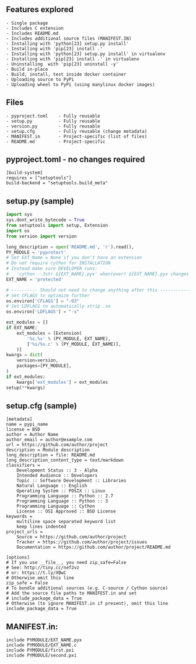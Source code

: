 
## Features explored
    - Single package
    - Includes C extension
    - Includes README.md
    - Includes additional source files (MANIFEST.IN)
    - Installing with 'python[23] setup.py install'
    - Installing with 'pip[23] install .'
    - Installing with 'python[23] setup.py install' in virtualenv
    - Installing with 'pip[23] install .' in virtualenv
    - Uninstalling  with 'pip[23] uninstall -y'
    - Build in-place
    - Build, install, test inside docker container
    - Uploading source to PyPi
    - Uploading wheel to PyPi (using manylinux docker images)

## Files
    - pyproject.toml    - Fully reusable
    - setup.py          - Fully reusable
    - version.py        - Fully reusable
    - setup.cfg         - Fully reusable (change metadata)
    - MANIFEST.in       - Project-specific (list of files)
    - README.md         - Project-specific



## pyproject.toml - no changes required
```
[build-system]
requires = ["setuptools"]
build-backend = "setuptools.build_meta"
```



## setup.py (sample)
```python
import sys
sys.dont_write_bytecode = True
from setuptools import setup, Extension
import os
from version import version

long_description = open('README.md', 'r').read(),
PY_MODULE = 'pyprotect'
# Set EXT_Name = None if you don't have an extension
# Do not require cython for INSTALLATION
# Instead make sure DEVELOPER runs:
#   'cython --3str ${EXT_NAME}.pyx' when(ever) ${EXT_NAME}.pyx changes
EXT_NAME = 'protected'

# ---------- Should not need to change anything after this ---------------
# Set CFLAGS to optimize further
os.environ['CFLAGS'] = "-O3"
# Set LDFLAGS to automatically strip .so
os.environ['LDFLAGS'] = "-s"

ext_modules = []
if EXT_NAME:
    ext_modules = [Extension(
        '%s.%s' % (PY_MODULE, EXT_NAME),
        ['%s/%s.c' % (PY_MODULE, EXT_NAME)],
    )]
kwargs = dict(
    version=version,
    packages=[PY_MODULE],
)
if ext_modules:
    kwargs['ext_modules'] = ext_modules
setup(**kwargs)
```



## setup.cfg (sample)
```
[metadata]
name = pypi_name
license = BSD
author = Author Name
author_email = author@example.com
url = https://github.com/author/project
description = Module description
long_description = file: README.md
long_description_content_type = text/markdown
classifiers = 
    Development Status :: 3 - Alpha
    Intended Audience :: Developers
    Topic :: Software Development :: Libraries
    Natural Language :: English
    Operating System :: POSIX :: Linux
    Programming Language :: Python :: 2.7
    Programming Language :: Python :: 3
    Programming Language :: Cython
    License :: OSI Approved :: BSD License
keywords =
    multiline space separated keyword list
    keep lines indented
project_urls =
    Source = https://github.com/author/project
    Tracker = https://github.com/author/project/issues
    Documentation = https://github.com/author/project/README.md

[options]
# If you use __file__, you need zip_safe=False
# See: http://tiny.cc/nef2vz
# or: https://t.ly/XBwC
# Otherwise omit this line
zip_safe = False
# To bundle additional sources (e.g. C-source / Cython source)
# Add the source file paths to MANIFEST.in and set
# include_package_data = True
# Otherwise (to ignore MANIFEST.in if present), omit this line
include_package_data = True
```



## MANIFEST.in:
```
include PYMODULE/EXT_NAME.pyx
include PYMODULE/EXT_NAME.c
include PYMODULE/first.pxi
include PYMODULE/second.pxi
```
